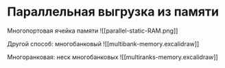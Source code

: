 # Параллельная выгрузка из памяти

Многопортовая ячейка памяти
![[parallel-static-RAM.png]]

Другой способ: многобанковый
![[multibank-memory.excalidraw]]

Многоранковая: неск многобанковых
![[multiranks-memory.excalidraw]]
